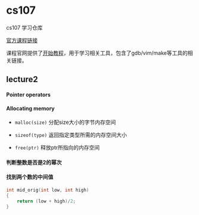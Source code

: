 # cs107
cs107 学习仓库

[官方课程链接](https://web.stanford.edu/class/cs107/)

课程官网提供了[开始教程](https://web.stanford.edu/class/cs107/getting-started.html)，用于学习相关工具，包含了gdb/vim/make等工具的相关链接。

## lecture2

#### Pointer operators

#### Allocating memory

* `malloc(size)` 分配size大小的字节内存空间

* `sizeof(type)` 返回指定类型所需的内存空间大小

* `free(ptr)` 释放ptr所指向的内存空间

#### 判断整数是否是2的幂次


#### 找到两个数的中间值

```C
int mid_orig(int low, int high) 
{ 
    return (low + high)/2; 
} 
```
